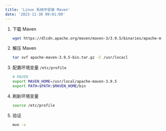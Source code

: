 ```yaml
---
title: 'Linux 系统中安装 Maven'
date: '2023-11-30 09:01:00'
---
```


1. 下载 Maven

   ```bash
   wget https://dlcdn.apache.org/maven/maven-3/3.9.5/binaries/apache-maven-3.9.5-bin.tar.gz
   ```

2. 解压 Maven

   ```bash
   tar xvf apache-maven-3.9.5-bin.tar.gz -C /usr/locacl
   ```

3. 配置环境变量 `/etc/profile`

   ```bash
   # MAVEN
   export MAVEN_HOME=/usr/local/apache-maven-3.9.5
   export PATH=$PATH:$MAVEN_HOME/bin
   ```

4. 刷新环境变量

   ```bash
   source /etc/profile
   ```

5. 验证

   ```bash
   mvn -v
   ```


